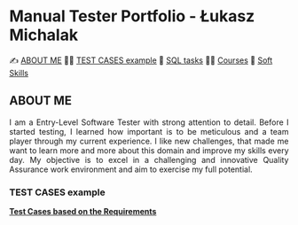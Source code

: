 # Manual Tester Portfolio - Łukasz Michalak

✍️ [ABOUT ME](#aboutme)
👨‍💻 [TEST CASES example](#testcases)
🔎  [SQL tasks](#sql)
🧑‍🎓 [Courses](#courses)
🤝 [Soft Skills](#softskills)

## <a name="aboutme"> ABOUT ME</a> 
<p align="justify"> I am a Entry-Level Software Tester with strong attention to detail. Before I started testing, I learned how important is to be meticulous and a team player through my current experience. I like new challenges, that made me want to learn more and more about this domain and improve my skills every day. My objective is to excel in a challenging and innovative Quality Assurance work environment and aim to exercise my full potential.

### <a name="testcases">TEST CASES example</a>

<a href="https://drive.google.com/drive/folders/1f5Nh8jP_6OOcJXhy6liRlQ1YQZpmCEZb?usp=sharing"><b>Test Cases based on the Requirements</b></a>
